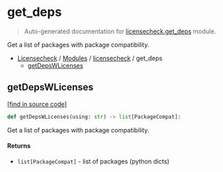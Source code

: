 # get_deps

> Auto-generated documentation for [licensecheck.get_deps](../../licensecheck/get_deps.py) module.

Get a list of packages with package compatibility.

- [Licensecheck](../README.md#licensecheck-index) / [Modules](../README.md#licensecheck-modules) / [licensecheck](index.md#licensecheck) / get_deps
    - [getDepsWLicenses](#getdepswlicenses)

## getDepsWLicenses

[[find in source code]](../../licensecheck/get_deps.py#L41)

```python
def getDepsWLicenses(using: str) -> list[PackageCompat]:
```

Get a list of packages with package compatibility.

#### Returns

- `list[PackageCompat]` - list of packages (python dicts)
